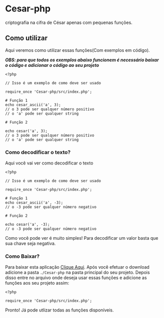 # Cesar-php
 criptografia na cifra de César apenas com pequenas funções.

## Como utilizar
 Aqui veremos como utilizar essas funções(Com exemplos em código).

 ***OBS: para que todos os exemplos abaixo funcionem é necessário baixar o código e adicionar o código ao seu projeto***

 ```
 <?php
 
 // Isso é um exemplo de como deve ser usado

 require_once 'Cesar-php/src/index.php';

 # Função 1
 echo cesar_ascii('a', 3); 
 // o 3 pode ser qualquer número positivo
 // o 'a' pode ser qualquer string

 # Função 2

 echo cesar('a', 3); 
 // o 3 pode ser qualquer número positivo
 // o 'a' pode ser qualquer string
 ```

### Como decodificar o texto?
 Aqui você vai ver como decodificar o texto

 ```
 <?php
 
 // Isso é um exemplo de como deve ser usado

 require_once 'Cesar-php/src/index.php';

 # Função 1
 echo cesar_ascii('a', -3); 
 // o -3 pode ser qualquer número negativo

 # Função 2

 echo cesar('a', -3); 
 // o -3 pode ser qualquer número negativo
 ```

 Como você pode ver é muito simples! Para decodificar um valor basta que sua chave seja negativa.

 ### Como Baixar?
 Para baixar esta aplicação [Clique Aqui](). Após você efetuar o download adicione a pasta ``./Cesar-php`` na pasta principal do seu projeto. Depois disso entre no arquivo onde deseja usar essas funções e adicione as funções aos seu projeto assim: 
 ```
 <?php 
 
 require_once 'Cesar-php/src/index.php';
 ```

 Pronto! Já pode utlizar todas as funções disponíveis.

 
